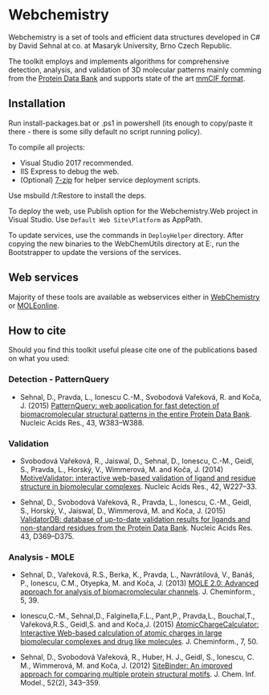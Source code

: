 # Webchemistry

Webchemistry is a set of tools and efficient data structures developed in C# by David Sehnal at co. at Masaryk University, Brno Czech Republic. 

The toolkit employs and implements algorithms for comprehensive detection, analysis, and validation of 3D molecular patterns mainly comming from the [Protein Data Bank](https://www.wwpdb.org/) and supports state of the art [mmCIF format](https://en.wikipedia.org/wiki/Macromolecular_Crystallographic_Information_File).

## Installation

Run install-packages.bat or .ps1 in powershell (its enough to copy/paste it there - there is some silly default no script running policy).

To compile all projects:
* Visual Studio 2017 recommended.
* IIS Express to debug the web.
* (Optional) [7-zip](https://www.7-zip.org/) for helper service deployment scripts.

Use msbuild /t:Restore to install the deps.

To deploy the web, use Publish option for the Webchemistry.Web project in Visual Studio. Use `Default Web Site\Platform` as AppPath.

To update services, use the commands in `DeployHelper` directory. After copying the new binaries to the WebChemUtils directory at E:\, run the Bootstrapper to update the versions of the services.

## Web services

Majority of these tools are available as webservices either in [WebChemistry](https://webchem.ncbr.muni.cz/) or [MOLEonline](https://moleonline.cz/).

## How to cite
Should you find this toolkit useful please cite one of the publications based on what you used:

### Detection - PatternQuery
* Sehnal, D., Pravda, L., Ionescu C.-M., Svobodová Vařeková, R. and Koča, J. (2015) [PatternQuery: web application for fast detection of biomacromolecular structural patterns in the entire Protein Data Bank]((https://dx.doi.org/10.1093/nar/gkv561)). Nucleic Acids Res., 43, W383–W388.

### Validation
* Svobodová Vařeková, R., Jaiswal, D., Sehnal, D., Ionescu, C.-M., Geidl, S., Pravda, L., Horský, V., Wimmerová, M. and Koča, J. (2014) [MotiveValidator: interactive web-based validation of ligand and residue structure in biomolecular complexes](https://dx.doi.org/10.1093/nar/gku426). Nucleic Acids Res., 42, W227–33.

* Sehnal, D., Svobodová Vařeková, R., Pravda, L., Ionescu, C.-M., Geidl, S., Horský, V., Jaiswal, D., Wimmerová, M. and Koča, J. (2015) [ValidatorDB: database of up-to-date validation results for ligands and non-standard residues from the Protein Data Bank](https://dx.doi.org/10.1093/nar/gku1118). Nucleic Acids Res. 43, D369–D375.

### Analysis - MOLE
* Sehnal, D., Vařeková, R.S., Berka, K., Pravda, L., Navrátilová, V., Banáš, P., Ionescu, C.M., Otyepka, M. and Koča, J. (2013) [MOLE 2.0: Advanced approach for analysis of biomacromolecular channels](https://dx.doi.org/10.1186/1758-2946-5-39). J. Cheminform., 5, 39.

* Ionescu,C.-M., Sehnal,D., Falginella,F.L., Pant,P., Pravda,L., Bouchal,T., Vařeková,R.S., Geidl,S. and and Koča,J. (2015) [AtomicChargeCalculator: Interactive Web-based calculation of atomic charges in large biomolecular complexes and drug like molecules](https://dx.doi.org/10.1186/s13321-015-0099-x). J. Cheminform., 7, 50.

* Sehnal, D., Svobodová Vařeková, R., Huber, H. J., Geidl, S., Ionescu, C. M., Wimmerová, M. and Koča, J. (2012) [SiteBinder: An improved approach for comparing multiple protein structural motifs](https://dx.doi.org/10.1021/ci200444d). J. Chem. Inf. Model., 52(2), 343–359.

